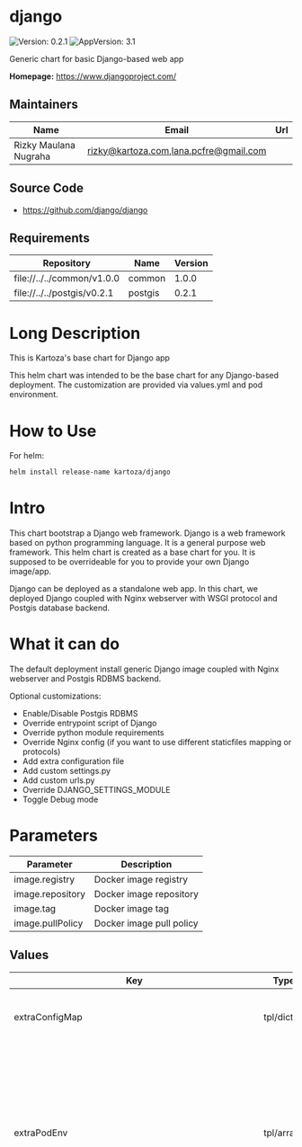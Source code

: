 # django

![Version: 0.2.1](https://img.shields.io/badge/Version-0.2.1-informational?style=flat-square) ![AppVersion: 3.1](https://img.shields.io/badge/AppVersion-3.1-informational?style=flat-square)

Generic chart for basic Django-based web app

**Homepage:** <https://www.djangoproject.com/>

## Maintainers

| Name | Email | Url |
| ---- | ------ | --- |
| Rizky Maulana Nugraha | rizky@kartoza.com,lana.pcfre@gmail.com |  |

## Source Code

* <https://github.com/django/django>

## Requirements

| Repository | Name | Version |
|------------|------|---------|
| file://../../common/v1.0.0 | common | 1.0.0 |
| file://../../postgis/v0.2.1 | postgis | 0.2.1 |

# Long Description

This is Kartoza's base chart for Django app

This helm chart was intended to be the base chart for any Django-based deployment.
The customization are provided via values.yml and pod environment.

# How to Use

For helm:

```bash
helm install release-name kartoza/django
```

# Intro

This chart bootstrap a Django web framework.
Django is a web framework based on python programming language.
It is a general purpose web framework. This helm chart is created as a base chart
for you. It is supposed to be overrideable for you to provide your own Django image/app.

Django can be deployed as a standalone web app. In this chart, we deployed Django coupled with
Nginx webserver with WSGI protocol and Postgis database backend.

# What it can do

The default deployment install generic Django image coupled with Nginx webserver and Postgis RDBMS backend.

Optional customizations:

- Enable/Disable Postgis RDBMS
- Override entrypoint script of Django
- Override python module requirements
- Override Nginx config (if you want to use different staticfiles mapping or protocols)
- Add extra configuration file
- Add custom settings.py
- Add custom urls.py
- Override DJANGO_SETTINGS_MODULE
- Toggle Debug mode

# Parameters

| Parameter | Description |
|---|---|
| image.registry | Docker image registry |
| image.repository | Docker image repository |
| image.tag | Docker image tag |
| image.pullPolicy | Docker image pull policy |

## Values

<table height="400px">
	<thead>
		<th>Key</th>
		<th>Type</th>
		<th>Default</th>
		<th>Description</th>
	</thead>
	<tbody>
		<tr>
			<td>extraConfigMap</td>
			<td>tpl/dict</td>
			<td><pre lang="tpl">

extraConfigMap: |

</pre>
</td>
			<td>Define this for extra config map to be included in django-shared-config</td>
		</tr>
		<tr>
			<td>extraPodEnv</td>
			<td>tpl/array</td>
			<td><pre lang="tpl">

extraPodEnv: |
- name: DJANGO_SETTINGS_MODULE
  value: "django.settings"
- name: DEBUG
  value: {{ .Values.global.debug | quote }}
- name: ROOT_URLCONF
  value: {{ .Values.global.rootURLConf | quote }}
- name: MAIN_APP_NAME
  value: {{ .Values.global.mainAppName | quote }}

</pre>
</td>
			<td>Define this for extra Django environment variables</td>
		</tr>
		<tr>
			<td>extraPodSpec</td>
			<td>tpl/object</td>
			<td><pre lang="tpl">

extraPodSpec: |

</pre>
</td>
			<td>This will be evaluated as pod spec</td>
		</tr>
		<tr>
			<td>extraSecret</td>
			<td>tpl/dict</td>
			<td><pre lang="tpl">

extraSecret: |

</pre>
</td>
			<td>Define this for extra secrets to be included in django-shared-secret secret</td>
		</tr>
		<tr>
			<td>extraVolume</td>
			<td>tpl/array</td>
			<td><pre lang="tpl">

extraVolume: |

</pre>
</td>
			<td>Define this for extra volume (in pair with extraVolumeMounts)</td>
		</tr>
		<tr>
			<td>extraVolumeMounts</td>
			<td>tpl/array</td>
			<td><pre lang="tpl">

extraVolumeMounts: |

</pre>
</td>
			<td>Define this for extra volume mounts in the pod</td>
		</tr>
		<tr>
			<td>global.adminEmail</td>
			<td>string</td>
			<td><pre lang="json">
"admin@localhost"
</pre>
</td>
			<td>Default admin email sender</td>
		</tr>
		<tr>
			<td>global.adminPassword.value</td>
			<td>string</td>
			<td><pre lang="json">
nil
</pre>
</td>
			<td>Specify this password value. If not, it will be autogenerated everytime chart upgraded</td>
		</tr>
		<tr>
			<td>global.adminPassword.valueFrom.secretKeyRef.key</td>
			<td>string</td>
			<td><pre lang="json">
"admin-password"
</pre>
</td>
			<td></td>
		</tr>
		<tr>
			<td>global.adminPassword.valueFrom.secretKeyRef.name</td>
			<td>string</td>
			<td><pre lang="json">
nil
</pre>
</td>
			<td></td>
		</tr>
		<tr>
			<td>global.adminUser</td>
			<td>string</td>
			<td><pre lang="json">
"admin"
</pre>
</td>
			<td>Default super user admin username</td>
		</tr>
		<tr>
			<td>global.databaseHost</td>
			<td>string</td>
			<td><pre lang="json">
"postgis"
</pre>
</td>
			<td>Django database host location. By default this chart can generate standard postgres chart. So you can leave it as default. If you use external backend,  you must provide the value</td>
		</tr>
		<tr>
			<td>global.databaseName</td>
			<td>string</td>
			<td><pre lang="json">
"django"
</pre>
</td>
			<td>Django database name</td>
		</tr>
		<tr>
			<td>global.databasePassword.value</td>
			<td>string</td>
			<td><pre lang="json">
nil
</pre>
</td>
			<td>Specify this password value. If not, it will be autogenerated everytime chart upgraded. If you use external backend, you must provide the value</td>
		</tr>
		<tr>
			<td>global.databasePassword.valueFrom.secretKeyRef.key</td>
			<td>string</td>
			<td><pre lang="json">
"database-password"
</pre>
</td>
			<td></td>
		</tr>
		<tr>
			<td>global.databasePassword.valueFrom.secretKeyRef.name</td>
			<td>string</td>
			<td><pre lang="json">
nil
</pre>
</td>
			<td></td>
		</tr>
		<tr>
			<td>global.databasePort</td>
			<td>int</td>
			<td><pre lang="json">
5432
</pre>
</td>
			<td>Django database port. By default this chart can generate standard postgres chart. So you can leave it as default. If you use external backend,  you must provide the value</td>
		</tr>
		<tr>
			<td>global.databaseUsername</td>
			<td>string</td>
			<td><pre lang="json">
"django_db_user"
</pre>
</td>
			<td>Database username backend to connect to. If you use external backend, provide the value</td>
		</tr>
		<tr>
			<td>global.debug</td>
			<td>string</td>
			<td><pre lang="json">
"False"
</pre>
</td>
			<td>Python boolean literal, this will correspond to `DEBUG` environment variable inside the Django container. Useful as a debug switch.</td>
		</tr>
		<tr>
			<td>global.djangoArgs</td>
			<td>tpl/array</td>
			<td><pre lang="tpl">

global.djangoArgs: |
["uwsgi","--chdir=${REPO_ROOT}","--module=${MAIN_APP_NAME}.wsgi","--socket=:8000","--http=0.0.0.0:8080","--processes=5","--buffer-size=8192"]

</pre>
</td>
			<td>The django command args to be passed to entrypoint command</td>
		</tr>
		<tr>
			<td>global.djangoCommand</td>
			<td>tpl/array</td>
			<td><pre lang="tpl">

global.djangoCommand: |
["/opt/django/scripts/docker-entrypoint.sh"]

</pre>
</td>
			<td>The django entrypoint command to execute</td>
		</tr>
		<tr>
			<td>global.djangoSecretKey.value</td>
			<td>string</td>
			<td><pre lang="json">
nil
</pre>
</td>
			<td>Specify this Django Secret string value. If not, it will be autogenerated everytime chart upgraded</td>
		</tr>
		<tr>
			<td>global.djangoSecretKey.valueFrom.secretKeyRef.key</td>
			<td>string</td>
			<td><pre lang="json">
"django-secret"
</pre>
</td>
			<td></td>
		</tr>
		<tr>
			<td>global.djangoSecretKey.valueFrom.secretKeyRef.name</td>
			<td>string</td>
			<td><pre lang="json">
nil
</pre>
</td>
			<td></td>
		</tr>
		<tr>
			<td>global.djangoSettingsModule</td>
			<td>string</td>
			<td><pre lang="json">
"django.settings"
</pre>
</td>
			<td>Django settings module to be used</td>
		</tr>
		<tr>
			<td>global.existingSecret</td>
			<td>tpl/string</td>
			<td><pre lang="tpl">

global.existingSecret: |

</pre>
</td>
			<td>Name of existing secret</td>
		</tr>
		<tr>
			<td>global.mainAppName</td>
			<td>string</td>
			<td><pre lang="json">
"django"
</pre>
</td>
			<td>The main app name to execute. Affects which settings, wsgi, and rootURL to use.</td>
		</tr>
		<tr>
			<td>global.mediaRoot</td>
			<td>path</td>
			<td><pre lang="json">
"/opt/django/media"
</pre>
</td>
			<td>Location to the media directory</td>
		</tr>
		<tr>
			<td>global.nameOverride</td>
			<td>string</td>
			<td><pre lang="json">
"django"
</pre>
</td>
			<td></td>
		</tr>
		<tr>
			<td>global.rootURLConf</td>
			<td>string</td>
			<td><pre lang="json">
"django.urls"
</pre>
</td>
			<td>Django root URL conf to be used</td>
		</tr>
		<tr>
			<td>global.sharedSecretName</td>
			<td>string</td>
			<td><pre lang="json">
"django-shared-secret"
</pre>
</td>
			<td>Name of shared secret store that will be generated</td>
		</tr>
		<tr>
			<td>global.siteName</td>
			<td>string</td>
			<td><pre lang="json">
"django"
</pre>
</td>
			<td></td>
		</tr>
		<tr>
			<td>global.staticRoot</td>
			<td>path</td>
			<td><pre lang="json">
"/opt/django/static"
</pre>
</td>
			<td>Location to the static directory</td>
		</tr>
		<tr>
			<td>image.pullPolicy</td>
			<td>string</td>
			<td><pre lang="json">
"IfNotPresent"
</pre>
</td>
			<td>Image pullPolicy</td>
		</tr>
		<tr>
			<td>image.registry</td>
			<td>string</td>
			<td><pre lang="json">
"docker.io"
</pre>
</td>
			<td>Image registry</td>
		</tr>
		<tr>
			<td>image.repository</td>
			<td>string</td>
			<td><pre lang="json">
"lucernae/django-sample"
</pre>
</td>
			<td>Image repository</td>
		</tr>
		<tr>
			<td>image.tag</td>
			<td>string</td>
			<td><pre lang="json">
"3.1"
</pre>
</td>
			<td>Image tag</td>
		</tr>
		<tr>
			<td>ingress.annotations</td>
			<td>dict</td>
			<td><pre lang="json">
{}
</pre>
</td>
			<td>Custom Ingress annotations</td>
		</tr>
		<tr>
			<td>ingress.enabled</td>
			<td>bool</td>
			<td><pre lang="json">
false
</pre>
</td>
			<td>Set to true to generate Ingress resource</td>
		</tr>
		<tr>
			<td>ingress.host</td>
			<td>tpl/string</td>
			<td><pre lang="tpl">

ingress.host: |

</pre>
</td>
			<td>Set custom host name. (DNS name convention)</td>
		</tr>
		<tr>
			<td>ingress.labels</td>
			<td>dict</td>
			<td><pre lang="json">
{}
</pre>
</td>
			<td>Custom Ingress labels</td>
		</tr>
		<tr>
			<td>ingress.tls.enabled</td>
			<td>bool</td>
			<td><pre lang="json">
false
</pre>
</td>
			<td>Set to true to enable HTTPS</td>
		</tr>
		<tr>
			<td>ingress.tls.secretName</td>
			<td>string</td>
			<td><pre lang="json">
"django-tls"
</pre>
</td>
			<td>You must provide a secret name where the TLS cert is stored</td>
		</tr>
		<tr>
			<td>persistence.mediaDir.accessModes[0]</td>
			<td>string</td>
			<td><pre lang="json">
"ReadWriteOnce"
</pre>
</td>
			<td></td>
		</tr>
		<tr>
			<td>persistence.mediaDir.annotations</td>
			<td>object</td>
			<td><pre lang="json">
{}
</pre>
</td>
			<td></td>
		</tr>
		<tr>
			<td>persistence.mediaDir.enabled</td>
			<td>bool</td>
			<td><pre lang="json">
true
</pre>
</td>
			<td>Allow persistence</td>
		</tr>
		<tr>
			<td>persistence.mediaDir.existingClaim</td>
			<td>bool</td>
			<td><pre lang="json">
false
</pre>
</td>
			<td></td>
		</tr>
		<tr>
			<td>persistence.mediaDir.mountPath</td>
			<td>string</td>
			<td><pre lang="json">
"/opt/django/media"
</pre>
</td>
			<td></td>
		</tr>
		<tr>
			<td>persistence.mediaDir.size</td>
			<td>string</td>
			<td><pre lang="json">
"8Gi"
</pre>
</td>
			<td></td>
		</tr>
		<tr>
			<td>persistence.mediaDir.subPath</td>
			<td>string</td>
			<td><pre lang="json">
"media"
</pre>
</td>
			<td></td>
		</tr>
		<tr>
			<td>persistence.staticDir.accessModes[0]</td>
			<td>string</td>
			<td><pre lang="json">
"ReadWriteOnce"
</pre>
</td>
			<td></td>
		</tr>
		<tr>
			<td>persistence.staticDir.annotations</td>
			<td>object</td>
			<td><pre lang="json">
{}
</pre>
</td>
			<td></td>
		</tr>
		<tr>
			<td>persistence.staticDir.enabled</td>
			<td>bool</td>
			<td><pre lang="json">
true
</pre>
</td>
			<td>Allow persistence</td>
		</tr>
		<tr>
			<td>persistence.staticDir.existingClaim</td>
			<td>bool</td>
			<td><pre lang="json">
false
</pre>
</td>
			<td></td>
		</tr>
		<tr>
			<td>persistence.staticDir.mountPath</td>
			<td>string</td>
			<td><pre lang="json">
"/opt/django/static"
</pre>
</td>
			<td></td>
		</tr>
		<tr>
			<td>persistence.staticDir.size</td>
			<td>string</td>
			<td><pre lang="json">
"8Gi"
</pre>
</td>
			<td></td>
		</tr>
		<tr>
			<td>persistence.staticDir.subPath</td>
			<td>string</td>
			<td><pre lang="json">
"static"
</pre>
</td>
			<td></td>
		</tr>
		<tr>
			<td>postgis.enabled</td>
			<td>bool</td>
			<td><pre lang="json">
true
</pre>
</td>
			<td>Enable postgis as database backend by default. Set to false if using different external backend.</td>
		</tr>
		<tr>
			<td>postgis.existingSecret</td>
			<td>tpl/string</td>
			<td><pre lang="tpl">

postgis.existingSecret: |
{{ include "common.sharedSecretName" . | quote -}}

</pre>
</td>
			<td>Existing secret to be used</td>
		</tr>
		<tr>
			<td>probe</td>
			<td>tpl/object</td>
			<td><pre lang="tpl">

probe: |

</pre>
</td>
			<td>Probe can be overridden</td>
		</tr>
		<tr>
			<td>service.annotations</td>
			<td>dict</td>
			<td><pre lang="json">
{}
</pre>
</td>
			<td>Extra service annotations</td>
		</tr>
		<tr>
			<td>service.clusterIP</td>
			<td>string</td>
			<td><pre lang="json">
""
</pre>
</td>
			<td>Specify `None` for headless service. Otherwise, leave them be.</td>
		</tr>
		<tr>
			<td>service.externalIPs</td>
			<td>tpl/array</td>
			<td><pre lang="tpl">

service.externalIPs: |

</pre>
</td>
			<td>Specify for LoadBalancer service type</td>
		</tr>
		<tr>
			<td>service.nodePort</td>
			<td>int</td>
			<td><pre lang="json">
nil
</pre>
</td>
			<td>Specify node port, for NodePort service type</td>
		</tr>
		<tr>
			<td>service.port</td>
			<td>int</td>
			<td><pre lang="json">
80
</pre>
</td>
			<td>Specify service port</td>
		</tr>
		<tr>
			<td>service.type</td>
			<td>string</td>
			<td><pre lang="json">
"ClusterIP"
</pre>
</td>
			<td>Define k8s service for Django.</td>
		</tr>
	</tbody>
</table>

